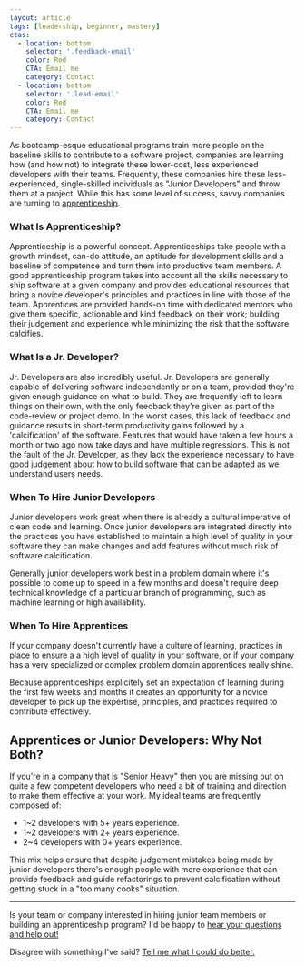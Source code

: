 ```yaml
---
layout: article
tags: [leadership, beginner, mastery]
ctas:
  - location: bottom
    selector: '.feedback-email'
    color: Red
    CTA: Email me
    category: Contact
  - location: bottom
    selector: '.lead-email'
    color: Red
    CTA: Email me
    category: Contact
---
```

As bootcamp-esque educational programs train more people on the baseline skills
to contribute to a software project, companies are learning how (and how not) to
integrate these lower-cost, less experienced developers with their teams.
Frequently, these companies hire these less-experienced, single-skilled
individuals as "Junior Developers" and throw them at a project. While this has
some level of success, savvy companies are turning to
[apprenticeship](https://engineering.groupon.com/2012/software-apprenticeship/groupons-apprenticeship-program/).

### What Is Apprenticeship?

Apprenticeship is a powerful concept. Apprenticeships take people with a growth
mindset, can-do attitude, an aptitude for development skills and a baseline of
competence and turn them into productive team members. A good apprenticeship
program takes into account all the skills necessary to ship software at a given
company and provides educational resources that bring a novice developer's
principles and practices in line with those of the team. Apprentices are
provided hands-on time with dedicated mentors who give them specific, actionable
and kind feedback on their work; building their judgement and experience while
minimizing the risk that the software calcifies.


### What Is a Jr. Developer?
Jr. Developers are also incredibly useful. Jr. Developers are generally capable
of delivering software independently or on a team, provided they're given enough
guidance on what to build. They are frequently left to learn things on their
own, with the only feedback they're given as part of the code-review or project
demo. In the worst cases, this lack of feedback and guidance results in
short-term productivity gains followed by a 'calcification' of the software.
Features that would have taken a few hours a month or two ago now take days and
have multiple regressions. This is not the fault of the Jr. Developer, as they
lack the experience necessary to have good judgement about how to build software
that can be adapted as we understand users needs.


### When To Hire Junior Developers

Junior developers work great when there is already a cultural imperative of clean
code and learning. Once junior developers are integrated directly into the
practices you have established to maintain a high level of quality in your
software they can make changes and add features without much risk of
software calcification.

Generally junior developers work best in a problem domain where it's possible to
come up to speed in a few months and doesn't require deep technical knowledge of
a particular branch of programming, such as machine learning or high
availability.


### When To Hire Apprentices

If your company doesn't currently have a culture of learning, practices in
place to ensure a a high level of quality in your software, or if your company
has a very specialized or complex problem domain apprentices really shine.

Because apprenticeships explicitely set an expectation of learning during the
first few weeks and months it creates an opportunity for a novice developer to
pick up the expertise, principles, and practices required to contribute
effectively.


## Apprentices or Junior Developers: Why Not Both?
If you're in a company that is "Senior Heavy" then you are missing out on quite
a few competent developers who need a bit of training and direction to make them
effective at your work. My ideal teams are frequently composed of:

* 1~2 developers with 5+ years experience.
* 1~2 developers with 2+ years experience.
* 2~4 developers with 0+ years experience.

This mix helps ensure that despite judgement mistakes being made by junior
developers there's enough people with more experience that can provide feedback
and guide refactorings to prevent calcification without getting stuck in a "too
many cooks" situation.

* * *

Is your team or company interested in hiring junior team members or building an
apprenticeship program? I'd be happy to <a class="lead-email" href="mailto:
hello@zeespencer.com">hear your questions and help out!</a>

Disagree with something I've said? <a class="feedback-email" href="mailto:
hello@zeespencer.com">Tell me what I could do better.</a>
